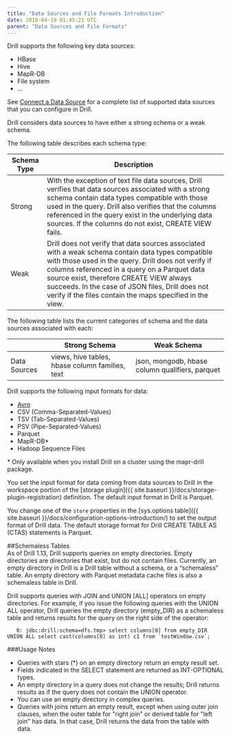 ```yaml
---
title: "Data Sources and File Formats Introduction"
date: 2018-04-19 01:45:23 UTC
parent: "Data Sources and File Formats"
---
```

Drill supports the following key data sources:

* HBase
* Hive
* MapR-DB
* File system 
* ...  

See [Connect a Data Source]({{site.baseurl}}/docs/connect-a-data-source/) for a complete list of supported data sources that you can configure in Drill. 

Drill considers data sources to have either a strong schema or a weak schema.  

The following table describes each schema type:

| Schema Type | Description                                                                                                                                                                                                                                                                                                                                                           |
|-------------|-----------------------------------------------------------------------------------------------------------------------------------------------------------------------------------------------------------------------------------------------------------------------------------------------------------------------------------------------------------------------|
| Strong      | With the exception of text file data sources, Drill verifies that data sources associated with a strong schema contain data types compatible with those used in the query. Drill also verifies that the columns referenced in the query exist in the underlying data sources. If the columns do not exist, CREATE VIEW fails.                                         |
| Weak        | Drill does not verify that data sources associated with a weak schema contain data types compatible with those used in the query. Drill does not verify if columns referenced in a query on a Parquet data source exist, therefore CREATE VIEW always succeeds. In the case of JSON files, Drill does not verify if the files contain the maps specified in the view. |

The following table lists the current categories of schema and the data
sources associated with each:

|              | Strong Schema                                   | Weak Schema                                     |
|--------------|-------------------------------------------------|-------------------------------------------------|
| Data Sources | views, hive tables, hbase column families, text | json, mongodb, hbase column qualifiers, parquet |


Drill supports the following input formats for data:

* [Avro](http://avro.apache.org/docs/current/spec.html)
* CSV (Comma-Separated-Values)
* TSV (Tab-Separated-Values)
* PSV (Pipe-Separated-Values)
* Parquet
* MapR-DB*
* Hadoop Sequence Files

\* Only available when you install Drill on a cluster using the mapr-drill package.

You set the input format for data coming from data sources to Drill in the workspace portion of the [storage plugin]({{ site.baseurl }}/docs/storage-plugin-registration) definition. The default input format in Drill is Parquet. 

You change one of the `store` properties in the [sys.options table]({{ site.baseurl }}/docs/configuration-options-introduction/) to set the output format of Drill data. The default storage format for Drill CREATE TABLE AS (CTAS) statements is Parquet.  

##Schemaless Tables  
As of Drill 1.13, Drill supports queries on empty directories. Empty directories are directories that exist, but do not contain files. Currently, an empty directory in Drill is a Drill table without a schema, or a “schemaless” table. An empty directory with Parquet metadata cache files is also a schemaless table in Drill.
 
Drill supports queries with JOIN and UNION [ALL] operators on empty directories. For example, if you issue the following queries with the UNION ALL operator, Drill queries the empty directory (empty_DIR) as a schemaless table and returns results for the query on the right side of the operator:  

       0: jdbc:drill:schema=dfs.tmp> select columns[0] from empty_DIR UNION ALL select cast(columns[0] as int) c1 from `testWindow.csv`;  

###Usage Notes  

- Queries with stars (*) on an empty directory return an empty result set.  
- Fields indicated in the SELECT statement are returned as INT-OPTIONAL types.  
- An empty directory in a query does not change the results; Drill returns results as if the query does not contain the UNION operator.  
- You can use an empty directory in complex queries.  
- Queries with joins return an empty result, except when using outer join clauses, when the outer table for "right join" or derived table for "left join" has data. In that case, Drill returns the data from the table with data.




